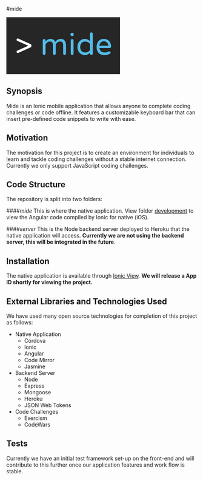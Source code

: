 #mide

<img src="./mide/development/img/mide_logo_300x150.png" width="300px"/>

## Synopsis

Mide is an Ionic mobile application that allows anyone to complete coding challenges or code offline. It features a customizable keyboard bar that can insert pre-defined code snippets to write with ease.

## Motivation

The motivation for this project is to create an environment for individuals to learn and tackle coding challenges without a stable internet connection. Currently we only support JavaScript coding challenges.

## Code Structure

The repository is split into two folders: 

####_mide_
This is where the native application. View folder <a href="https://github.com/RichardBansal/mide/tree/development/mide/development" target="_blank">development</a> to view the Angular code compiled by Ionic for native (iOS).

####_server_
This is the Node backend server deployed to Heroku that the native application will access. **Currently we are not using the backend server, this will be integrated in the future**.

## Installation

The native application is available through <a href="http://view.ionic.io/" target="_blank">Ionic View</a>. **We will release a App ID shortly for viewing the project.**

## External Libraries and Technologies Used

We have used many open source technologies for completion of this project as follows:
* Native Application
  * Cordova  
  * Ionic
  * Angular
  * Code Mirror
  * Jasmine
* Backend Server
  * Node
  * Express
  * Mongoose
  * Heroku
  * JSON Web Tokens
* Code Challenges
  * Exercism
  * CodeWars

## Tests

Currently we have an initial test framework set-up on the front-end and will contribute to this further once our application features and work flow is stable.
